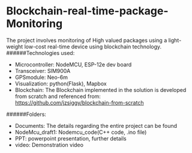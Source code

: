 # Blockchain-real-time-package-Monitoring
The project involves monitoring of High valued packages using a light-weight low-cost real-time device using blockchain technology.
######Technologies used:
* Microcontroller: NodeMCU, ESP-12e dev board
* Transceiver: SIM900A
* GPSmodule: Neo-6m
* Visualization: python(Flask), Mapbox
* Blockchain: The Blockchain implemented in the solution is developed from scratch and referenced from: https://github.com/jzsiggy/blockchain-from-scratch<br />
 
######Folders:
* Documents: The details regarding the entire project can be found
* NodeMcu_draft1: Nodemcu_code(C++ code, .ino file)
* PPT: powerpoint presentation, further details
* video: Demonstration video
